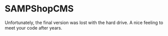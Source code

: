 # SAMPShopCMS
Unfortunately, the final version was lost with the hard drive. 
A nice feeling to meet your code after years.

